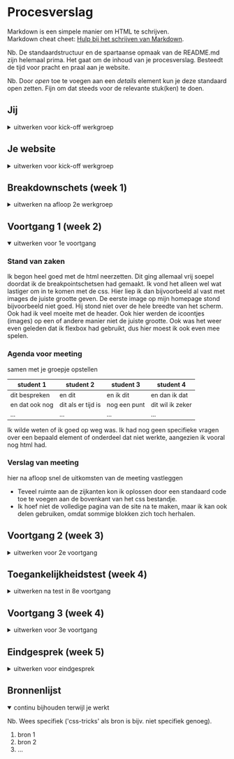 ﻿# Procesverslag
Markdown is een simpele manier om HTML te schrijven.  
Markdown cheat cheet: [Hulp bij het schrijven van Markdown](https://github.com/adam-p/markdown-here/wiki/Markdown-Cheatsheet).

Nb. De standaardstructuur en de spartaanse opmaak van de README.md zijn helemaal prima. Het gaat om de inhoud van je procesverslag. Besteedt de tijd voor pracht en praal aan je website.

Nb. Door *open* toe te voegen aan een *details* element kun je deze standaard open zetten. Fijn om dat steeds voor de relevante stuk(ken) te doen.





## Jij

<details>
<summary>uitwerken voor kick-off werkgroep</summary>

### Auteur:
Amber Mudde 

#### Je startniveau:
Blauwe piste

#### Je focus:
Surface plane
 
</details>





## Je website

<details>
<summary>uitwerken voor kick-off werkgroep</summary>

### Je opdracht:
https://worldofwarcraft.com/en-us/

#### Screenshot(s) van de eerste pagina (small screen): 
Homepage
<img src="images/smallhomepage.png" width="375px" alt="De homepagina van World of Warcraft">


#### Screenshot(s) van de tweede pagina (small screen):
Hunter class page
<img src="images/smallhunterpage.png" width="375px" alt="Een beschrijving van de class hunter">



 
</details>



## Breakdownschets (week 1)

<details>
<summary>uitwerken na afloop 2e werkgroep</summary>

### de hele pagina: 
<img src="images/breakdownschets.jpg" width="375px" alt="breakdown van de hele pagina">

### dynamisch deel (bijv menu): 
<img src="images/dynamisch1.jpg" width="375px" alt="breakdown van een dynamisch deel">


</details>





## Voortgang 1 (week 2)

<details open>
<summary>uitwerken voor 1e voortgang</summary>

### Stand van zaken
Ik begon heel goed met de html neerzetten. Dit ging allemaal vrij soepel doordat ik de breakpointschetsen had gemaakt. Ik vond het alleen wel wat 
lastiger om in te komen met de css. Hier liep ik dan bijvoorbeeld al vast met images de juiste grootte geven. De eerste image op mijn homepage 
stond bijvoorbeeld niet goed. Hij stond niet over de hele breedte van het scherm. Ook had ik veel moeite met de header. Ook hier werden de icoontjes
(images) op een of andere manier niet de juiste grootte. Ook was het weer even geleden dat ik flexbox had gebruikt, dus hier moest ik ook even mee spelen. 


### Agenda voor meeting
samen met je groepje opstellen

| student 1      | student 2          | student 3    | student 4        |
| ---            | ---                | ---          | ---              |
| dit bespreken  | en dit             | en ik dit    | en dan ik dat    |
| en dat ook nog | dit als er tijd is | nog een punt | dit wil ik zeker |
| ...            | ...                | ...          | ...              |

Ik wilde weten of ik goed op weg was. Ik had nog geen specifieke vragen over een bepaald element of onderdeel dat niet werkte, aangezien ik vooral nog html had. 


### Verslag van meeting
hier na afloop snel de uitkomsten van de meeting vastleggen

- Teveel ruimte aan de zijkanten kon ik oplossen door een standaard code toe te voegen aan de bovenkant van het css bestandje. 
- Ik hoef niet de volledige pagina van de site na te maken, maar ik kan ook delen gebruiken, omdat sommige blokken zich toch herhalen. 

</details>





## Voortgang 2 (week 3)

<details>
<summary>uitwerken voor 2e voortgang</summary>

### Stand van zaken
Het positioneren ging nu veel makkelijker en alles stond in principe op de goede plek (de delen die ik tot nu toe had uitgewerkt dan). 
Ook was ik heel tevereden met het feit dat het bovenste stuk van de website al bijna op een exacte kopie van de echte website begon te lijken. 
Ik heb veel geexperimenteerd met afstanden, sizes en borders om het zo goed mogelijk te laten lijken en dit heeft dus goed uitgepakt uiteindelijk. 

Er was eigenlijk 1 ding waar ik voornamelijk mee zat deze week en dat was een halfdoorzichtige gradient toepassen op een afbeelding. Dit heeft de 
site van World of Warcraft ook om daar de tekst beter leesbaar te maken. 


### Agenda voor meeting
samen met je groepje opstellen

| student 1      | student 2          | student 3    | student 4        |
| ---            | ---                | ---          | ---              |
| dit bespreken  | en dit             | en ik dit    | en dan ik dat    |
| en dat ook nog | dit als er tijd is | nog een punt | dit wil ik zeker |
| ...            | ...                | ...          | ...              |

Ik wilde weten hoe ik de gradient achtergrond moest toepassen. 


### Verslag van meeting
hier na afloop snel de uitkomsten van de meeting vastleggen

- Op sommige plekken had ik een article met sections erin en op andere plekken had ik een section met articles erin. Dit moet consistent worden.
Dus alle parents moeten of articles of sections zijn. 
- De h2 en h3 op de homepage moet ik omdraaien. Hetgeen dat nu een h3 is, is eigenlijk belangrijker qua inhoud/kopje. Met css moet ik de tekst dan groter of kleiner maken.
- Ik heb nu nog pixels gebruikt om afstanden en groottes aan te geven. Dit moet ik veranderen naar em (ook in de header moet ik hierop letten bij de icons). 
- Ik moet de fonts anders inladen i.p.v. met fontface.
- Als ik iets positioneer met position:absolute, moet ik het aangeven door middel van procenten. 
- Ik moet nog javascript toevoegen aan mijn project. 

</details>





## Toegankelijkheidstest (week 4)

<details>
<summary>uitwerken na test in 8e voortgang</summary>

### Bevindingen
Lijst met je bevindingen die in de test naar voren kwamen:

#### Images worden niet voorgelezen
Wanneer de screenreader over een afbeelding gaat, wordt deze niet voorgelezen, waardoor de gebruiker niet weet wat voor soort afbeelding hij voor zich heeft.

Dit kan opgelost worden door de images een 'alt' mee te geven.


#### Links
De screenreader noemt op dat het gaat om een link en leest de inhoud van de link voor waardoor het duidelijk is waar je geen gaat. 


#### States
Je weet niet helemaal precies wanneer je op een bepaald element zit en wanneer deze bijvoorbeeld actief is. 
Dit kan ik oplossen door in de css nog vormgeving aan alle states mee te geven. 


#### Kleurcontrast. 
Met de colour contrast analyzer heb ik elementen op mijn website geanalyseerd, maar het bleek dat alles genoeg contrast heeft. Dit deel is dus goed toegankelijk. 


<img src="./images/kleurcontrast1.JPG" width="375px" alt="Een goed kleurcontrast van tekst op de achtergrond">
<img src="./images/kleurcontrast2.JPG" width="375px" alt="Een goed kleurcontrast van tekst op de achtergrond">


</details>





## Voortgang 3 (week 4)

<details>
<summary>uitwerken voor 3e voortgang</summary>

### Stand van zaken
Ik heb een grote sprong gemaakt, doordat ik mijn eerste pagina helemaal af had en ook al een klein beginnetje van de tweede had. 
Het ging vooral goed met de teksten vormgeven en bepaalde articles of sections mooi neerzetten. Het was bij de tweede pagina wel lastiger
om de teksten exact te krijgen als op de echte site. Iets werkte daar niet helemaal mee en ik kon er niet achterkomen wat het was. 


### Agenda voor meeting
samen met je groepje opstellen

| student 1      | student 2          | student 3    | student 4        |
| ---            | ---                | ---          | ---              |
| dit bespreken  | en dit             | en ik dit    | en dan ik dat    |
| en dat ook nog | dit als er tijd is | nog een punt | dit wil ik zeker |
| ...            | ...                | ...          | ...              |

Ik wilde weten hoe ik bullets in een ul kon vervangen door images. Hier heb ik een poosje mee gezeten en van alles geprobeerd. 


### Verslag van meeting
hier na afloop snel de uitkomsten van de meeting vastleggen

- Ik moet opletten dat ik mijn code netjes en overzichtelijk houd. Veel stukken staan nu nog door elkaar of dubbel erin. 

</details>





## Eindgesprek (week 5)

<details>
<summary>uitwerken voor eindgesprek</summary>

### Stand van zaken
Wat goed ging was het begin maken aan de tweede pagina. Dit ging soepel, omdat ik veel dingen kon overnemen van de eerste pagina. Veel van die dingen had ik dus al gedaan,
waardoor ik ze nog wist. Wanneer ik echter meer naar beneden kwam op de pagina, werd het wat moeilijker. Hier kwamen twee secties waar ik flexbox/grid moest gebruiken om alles
goed neer te zetten en dit vond ik erg lastig. 

### Screenshot(s)
<img src="./images/eindproduct1.JPG" width="375px" alt="Screenshot van de homepage">
<img src="./images/eindproduct2.JPG" width="375px" alt="Screenshot van de homepage">
<img src="./images/eindproduct3.JPG" width="375px" alt="Screenshot van de homepage">
<img src="./images/eindproduct4.JPG" width="375px" alt="Screenshot van de hunter page">
<img src="./images/eindproduct5.JPG" width="375px" alt="Screenshot van de hunter page">
<img src="./images/eindproduct6.JPG" width="375px" alt="Screenshot van de hunter page">
<img src="./images/eindproduct7.JPG" width="375px" alt="Screenshot van de hunter page">


</details>





## Bronnenlijst

<details open>
<summary>continu bijhouden terwijl je werkt</summary>

Nb. Wees specifiek ('css-tricks' als bron is bijv. niet specifiek genoeg).

1. bron 1
2. bron 2
3. ...

</details>
